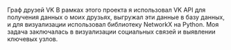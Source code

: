 Граф друзей VK
В рамках этого проекта я использовал VK API для получения данных о моих друзьях, выгружал эти данные в базу данных, и  для визуализации использовал библиотеку NetworkX на Python. Моя задача заключалась в визуализации социальных связей и выявлении ключевых узлов.
